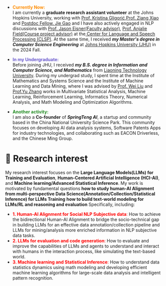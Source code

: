 
- <span style="color:#FF8C00; font-weight: bold;"> Currently Now:</span>\
  I am currently a **graduate research assistant volunteer** at the Johns Hopkins University, working with [Prof. Kristina Gligorić](https://kristinagligoric.com/),[Prof. Ziang Xiao](https://www.ziangxiao.com/) and [Postdoc Fellow. Jie Gao](https://gaojie058.github.io/) and I have also actively engaged in NLP discussions with [Prof. Jason Eisner(Faculty advisor)](https://www.cs.jhu.edu/~jason/), [Prof. Anjalie Field(Course project advisor)](https://anjalief.github.io/index.html) at the[ Center for Language and Speech Processing (CLSP)](https://www.clsp.jhu.edu/). At the same time, I received ***my Master's degree in Computer Science Engineering*** at [Johns Hopkins University (JHU)](https://www.jhu.edu/) in the 2024 Fall.

- <span style=" color:#6A5ACD; font-weight: bold;"> In my Undergraduate: </span>\
  Before joining JHU, I received  ***my B.S. degree in Information and Computer Science, and Mathematics*** from [Liaoning Technology University](https://en.lntu.edu.cn/).
  During my undergrad study, I spent time at the Institute of Mathematics and Systems Science and the Institute of Machine Learning and Data Mining, where I was advised by [Prof. Wei Liu](https://www.researchgate.net/profile/Wei-Liu-523) and [Prof.Yu Zhang](https://www.researchgate.net/profile/Yu-Zhang-264) works in Multivariate Statistical Analysis, Machine Learning, Reinforcement Learning, Informatics Theory, Numerical Analysis, and Math Modeling and Optimization Algorithms.
- <span style=" color:#228B22; font-weight: bold;"> Another activity: </span>\
  I am also a **Co-founder** of ***SpringTeng AI***, a startup and community based in the China National University Science Park. This community focuses on developing AI data analysis systems, Software Patents Apps for industry technologies, and collaborating such as EACON Driverless, and the Chinese Ming Group.
  
# 🤔 Research interest
My research interest focuses on the **Large Language Models(LLMs) for Training and Evaluation**, **Human-Centered Artificial Intelligence (HCI-AI)**, and **Machine learning/Advanced Statistical Inference**\. My work is motivated by fundamental questions 
**how to study human-AI Alignment from multi-perspective Data Science(Annotation/Collection/Statistical Inference) for LLMs Training**
**how to build text-world modeling for LLMs/RL and reasoning and evaluation** Specifically, including:
- <span style="color:red; font-weight: #FF0000;"> **1. Human-AI Alignment for Social NLP Subjective data**:</span> How to achieve the bidirectional Human-AI Alignment to bridge the socio-technical gap in building LLMs for an effective data annotation/collection pipeline and LLMs for mining/analysis more enriched information in NLP subjective data tasks.
- <span style="color:red; font-weight: #FF0000;"> **2. LLMs for evaluation and code generation**:</span> How to evaluate and improve the capabilities of LLMs and agents to understand and interact with humans in the interaction process, like simulating the text-based world.
- <span style="color:red; font-weight: #FF0000;"> **3. Machine learning and Statistical Inference**:</span> How to understand data statistics dynamics using math modeling and developing efficient machine learning algorithms for large-scale data analysis and intelligent pattern recognition.
